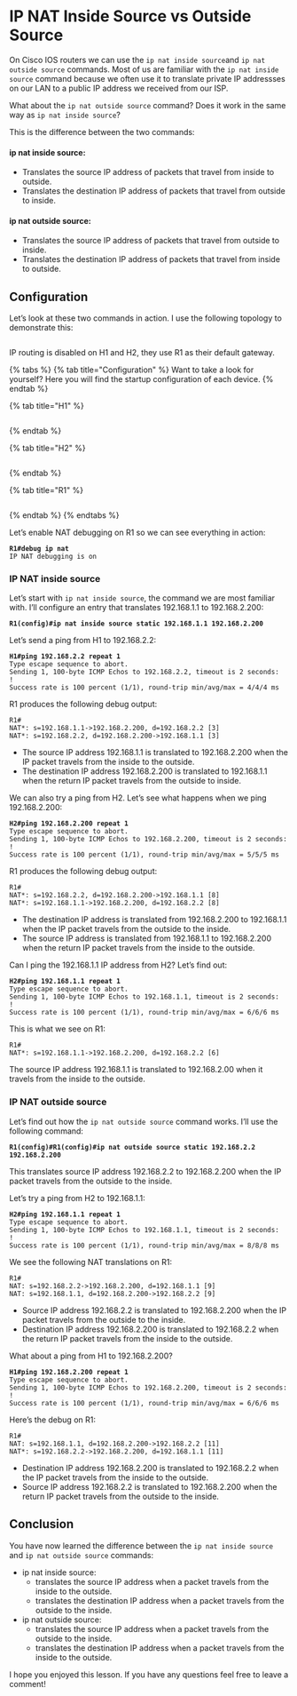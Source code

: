 # IP NAT Inside Source vs Outside Source

On Cisco IOS routers we can use the `ip nat inside source`and `ip nat outside source` commands. Most of us are familiar with the `ip nat inside source` command because we often use it to translate private IP addressses on our LAN to a public IP address we received from our ISP.

What about the `ip nat outside source` command? Does it work in the same way as `ip nat inside source`?

This is the difference between the two commands:

#### **ip nat inside source**:

* Translates the source IP address of packets that travel from inside to outside.
* Translates the destination IP address of packets that travel from outside to inside.

#### **ip nat outside source**:

* Translates the source IP address of packets that travel from outside to inside.
* Translates the destination IP address of packets that travel from inside to outside.

## Configuration

Let’s look at these two commands in action. I use the following topology to demonstrate this:

<figure><img src="https://cdn.networklessons.com/wp-content/uploads/2018/11/r1-h1-h2-nat-inside-outside-source-topology-1.png" alt=""><figcaption></figcaption></figure>

IP routing is disabled on H1 and H2, they use R1 as their default gateway.

{% tabs %}
{% tab title="Configuration" %}
Want to take a look for yourself? Here you will find the startup configuration of each device.
{% endtab %}

{% tab title="H1" %}
```
```
{% endtab %}

{% tab title="H2" %}
```
```
{% endtab %}

{% tab title="R1" %}
```
```
{% endtab %}
{% endtabs %}

Let’s enable NAT debugging on R1 so we can see everything in action:

<pre><code><strong>R1#debug ip nat 
</strong>IP NAT debugging is on
</code></pre>

### IP NAT inside source

Let’s start with `ip nat inside source`, the command we are most familiar with. I’ll configure an entry that translates 192.168.1.1 to 192.168.2.200:

<pre><code><strong>R1(config)#ip nat inside source static 192.168.1.1 192.168.2.200
</strong></code></pre>

Let’s send a ping from H1 to 192.168.2.2:

<pre><code><strong>H1#ping 192.168.2.2 repeat 1 
</strong>Type escape sequence to abort. 
Sending 1, 100-byte ICMP Echos to 192.168.2.2, timeout is 2 seconds: 
! 
Success rate is 100 percent (1/1), round-trip min/avg/max = 4/4/4 ms
</code></pre>

R1 produces the following debug output:

```
R1# 
NAT*: s=192.168.1.1->192.168.2.200, d=192.168.2.2 [3] 
NAT*: s=192.168.2.2, d=192.168.2.200->192.168.1.1 [3]
```

* The source IP address 192.168.1.1 is translated to 192.168.2.200 when the IP packet travels from the inside to the outside.
* The destination IP address 192.168.2.200 is translated to 192.168.1.1 when the return IP packet travels from the outside to inside.

We can also try a ping from H2. Let’s see what happens when we ping 192.168.2.200:

<pre><code><strong>H2#ping 192.168.2.200 repeat 1 
</strong>Type escape sequence to abort. 
Sending 1, 100-byte ICMP Echos to 192.168.2.200, timeout is 2 seconds: 
! 
Success rate is 100 percent (1/1), round-trip min/avg/max = 5/5/5 ms
</code></pre>

R1 produces the following debug output:

```
R1# 
NAT*: s=192.168.2.2, d=192.168.2.200->192.168.1.1 [8] 
NAT*: s=192.168.1.1->192.168.2.200, d=192.168.2.2 [8]
```

* The destination IP address is translated from 192.168.2.200 to 192.168.1.1 when the IP packet travels from the outside to the inside.
* The source IP address is translated from 192.168.1.1 to 192.168.2.200 when the return IP packet travels from the inside to the outside.

Can I ping the 192.168.1.1 IP address from H2? Let’s find out:

<pre><code><strong>H2#ping 192.168.1.1 repeat 1 
</strong>Type escape sequence to abort. 
Sending 1, 100-byte ICMP Echos to 192.168.1.1, timeout is 2 seconds: 
! 
Success rate is 100 percent (1/1), round-trip min/avg/max = 6/6/6 ms
</code></pre>

This is what we see on R1:

```
R1# 
NAT*: s=192.168.1.1->192.168.2.200, d=192.168.2.2 [6]
```

The source IP address 192.168.1.1 is translated to 192.168.2.00 when it travels from the inside to the outside.

### IP NAT outside source

Let’s find out how the `ip nat outside source` command works. I’ll use the following command:

<pre><code><strong>R1(config)#R1(config)#ip nat outside source static 192.168.2.2 192.168.2.200
</strong></code></pre>

This translates source IP address 192.168.2.2 to 192.168.2.200 when the IP packet travels from the outside to the inside.

Let’s try a ping from H2 to 192.168.1.1:

<pre><code><strong>H2#ping 192.168.1.1 repeat 1 
</strong>Type escape sequence to abort. 
Sending 1, 100-byte ICMP Echos to 192.168.1.1, timeout is 2 seconds: 
! 
Success rate is 100 percent (1/1), round-trip min/avg/max = 8/8/8 ms
</code></pre>

We see the following NAT translations on R1:

```
R1# 
NAT: s=192.168.2.2->192.168.2.200, d=192.168.1.1 [9] 
NAT: s=192.168.1.1, d=192.168.2.200->192.168.2.2 [9]
```

* Source IP address 192.168.2.2 is translated to 192.168.2.200 when the IP packet travels from the outside to the inside.
* Destination IP address 192.168.2.200 is translated to 192.168.2.2 when the return IP packet travels from the inside to the outside.

What about a ping from H1 to 192.168.2.200?

<pre><code><strong>H1#ping 192.168.2.200 repeat 1 
</strong>Type escape sequence to abort. 
Sending 1, 100-byte ICMP Echos to 192.168.2.200, timeout is 2 seconds: 
! 
Success rate is 100 percent (1/1), round-trip min/avg/max = 6/6/6 ms
</code></pre>

Here’s the debug on R1:

```
R1# 
NAT: s=192.168.1.1, d=192.168.2.200->192.168.2.2 [11] 
NAT*: s=192.168.2.2->192.168.2.200, d=192.168.1.1 [11]
```

* Destination IP address 192.168.2.200 is translated to 192.168.2.2 when the IP packet travels from the inside to the outside.
* Source IP address 192.168.2.2 is translated to 192.168.2.200 when the return IP packet travels from the outside to the inside.

## Conclusion

You have now learned the difference between the `ip nat inside source` and `ip nat outside source` commands:

* ip nat inside source:
  * translates the source IP address when a packet travels from the inside to the outside.
  * translates the destination IP address when a packet travels from the outside to the inside.
* ip nat outside source:
  * translates the source IP address when a packet travels from the outside to the inside.
  * translates the destination IP address when a packet travels from the inside to the outside.

I hope you enjoyed this lesson. If you have any questions feel free to leave a comment!
